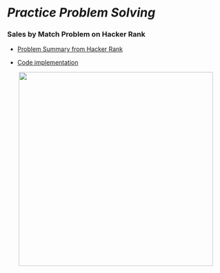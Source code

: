 # _Practice Problem Solving_


### **Sales by Match Problem on Hacker Rank**

- [Problem Summary from Hacker Rank](https://www.hackerrank.com/challenges/sock-merchant/problem?h_l=interview&playlist_slugs%5B%5D=interview-preparation-kit&playlist_slugs%5B%5D=warmup)

- [Code implementation](https://github.com/muhamedyoussry/Practice-Problem-Solving/blob/master/Sales%20by%20Match.cpp)


<p align ="center">
    <img src = 'https://www.techrbun.com/wp-content/uploads/2020/03/socks-min-2-1024x297.png' width = "450">
</p>